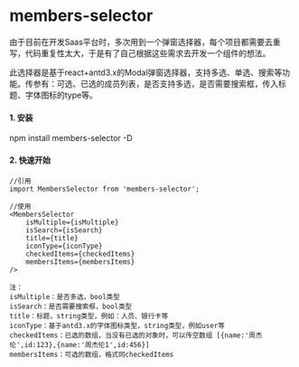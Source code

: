 # members-selector

由于目前在开发Saas平台时，多次用到一个弹窗选择器，每个项目都需要去重写，代码重复性太大，于是有了自己根据这些需求去开发一个组件的想法。

此选择器是基于react+antd3.x的Modal弹窗选择器，支持多选、单选、搜索等功能。传参有：可选、已选的成员列表，是否支持多选，是否需要搜索框，传入标题、字体图标的type等。

#### 1. 安装
   
npm install members-selector -D

#### 2. 快速开始

```
//引用
import MembersSelector from 'members-selector';

//使用
<MembersSelector
    isMultiple={isMultiple}
    isSearch={isSearch}
    title={title}
    iconType={iconType}
    checkedItems={checkedItems}
    membersItems={membersItems}
/>

注： 
isMultiple：是否多选，bool类型
isSearch：是否需要搜索框，bool类型
title：标题，string类型，例如：人员、银行卡等
iconType：基于antd3.x的字体图标类型，string类型，例如user等
checkedItems：已选的数组，当没有已选的对象时，可以传空数组 [{name:'周杰伦',id:123},{name:'周杰伦1',id:456}]
membersItems：可选的数组，格式同checkedItems

    
```





